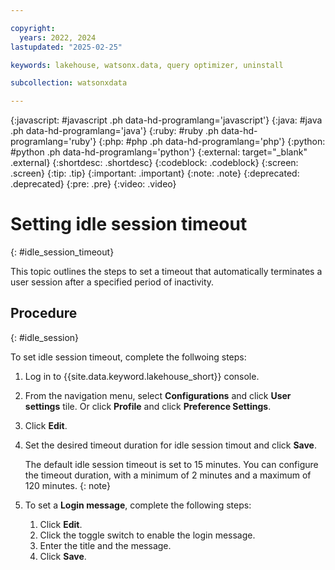 ```yaml
---

copyright:
  years: 2022, 2024
lastupdated: "2025-02-25"

keywords: lakehouse, watsonx.data, query optimizer, uninstall

subcollection: watsonxdata

---
```


{:javascript: #javascript .ph data-hd-programlang='javascript'}
{:java: #java .ph data-hd-programlang='java'}
{:ruby: #ruby .ph data-hd-programlang='ruby'}
{:php: #php .ph data-hd-programlang='php'}
{:python: #python .ph data-hd-programlang='python'}
{:external: target="_blank" .external}
{:shortdesc: .shortdesc}
{:codeblock: .codeblock}
{:screen: .screen}
{:tip: .tip}
{:important: .important}
{:note: .note}
{:deprecated: .deprecated}
{:pre: .pre}
{:video: .video}

# Setting idle session timeout
{: #idle_session_timeout}

This topic outlines the steps to set a timeout that automatically terminates a user session after a specified period of inactivity.

## Procedure
{: #idle_session}

To set idle session timeout, complete the follwoing steps:

1. Log in to {{site.data.keyword.lakehouse_short}} console.
1. From the navigation menu, select **Configurations** and click **User settings** tile. Or click **Profile** and click **Preference Settings**.
1. Click **Edit**.
1. Set the desired timeout duration for idle session timout and click **Save**.

   The default idle session timeout is set to 15 minutes. You can configure the timeout duration, with a minimum of 2 minutes and a maximum of 120 minutes.
   {: note}

1. To set a **Login message**, complete the following steps:
   1. Click **Edit**.
   1. Click the toggle switch to enable the login message.
   1. Enter the title and the message.
   1. Click **Save**.
